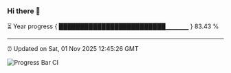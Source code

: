 ### Hi there 👋

⏳ Year progress { █████████████████████████▁▁▁▁▁ } 83.43 %

---

⏰ Updated on Sat, 01 Nov 2025 12:45:26 GMT

![Progress Bar CI](https://github.com/ZhaoGui/ZhaoGui/workflows/Progress%20Bar%20CI/badge.svg)

